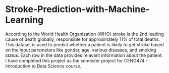 # Stroke-Prediction-with-Machine-Learning
According to the World Health Organization (WHO) stroke is the 2nd leading cause of death globally, responsible for approximately 11% of total deaths. 
This dataset is used to predict whether a patient is likely to get stroke based on the input parameters like gender, age, various diseases, and smoking status. 
Each row in the data provides relavant information about the patient.
I have completed this project as the semester project for CENG474 - Introduction to Data Science course.
